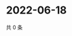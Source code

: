 # 2022-06-18

共 0 条

<!-- BEGIN WEIBO -->
<!-- 最后更新时间 Sat Jun 18 2022 18:16:05 GMT+0800 (China Standard Time) -->

<!-- END WEIBO -->
